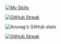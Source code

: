 [![My Skills](https://skillicons.dev/icons?i=github,androidstudio,java,kotlin,dart,figma,firebase&theme=light)](https://skillicons.dev)

[![GitHub Streak](https://streak-stats.demolab.com?user=jhonatangeison&theme=dracula&hide_border=true&locale=pt_BR&date_format=j%20M%5B%20Y%5D)](https://git.io/streak-stats)

![Anurag's GitHub stats](https://github-readme-stats.vercel.app/api?username=jhonatangeison&show_icons=true&theme=transparent)


<a href="https://git.io/streak-stats"><img src="https://streak-stats.demolab.com?user=LuizFmdr&theme=dracula&hide_border=true&locale=pt_BR&date_format=j%20M%5B%20Y%5D" alt="GitHub Streak" /></a>
